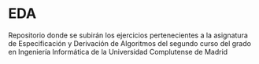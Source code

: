 # EDA
Repositorio donde se subirán los ejercicios pertenecientes a la asignatura de Especificación y Derivación de Algoritmos del segundo curso del grado en Ingeniería Informática de la Universidad Complutense de Madrid
